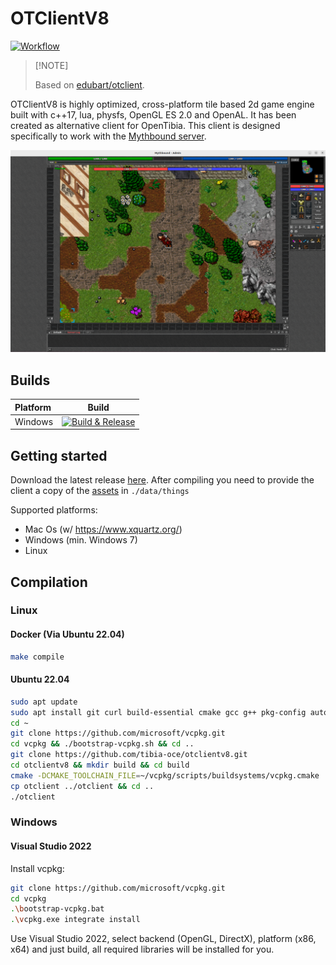 # OTClientV8
[![Workflow](https://github.com/tibia-oce/migrate/actions/workflows/build-release.yaml/badge.svg)](https://github.com/tibia-oce/migrate/actions/workflows/build-release.yaml)

> \[!NOTE]
>
>Based on [edubart/otclient](https://github.com/edubart/otclient).

OTClientV8 is highly optimized, cross-platform tile based 2d game engine built with c++17, lua, physfs, OpenGL ES 2.0 and OpenAL. It has been created as alternative client for OpenTibia. This client is designed specifically to work with the [Mythbound server](https://github.com/tibia-oce/server).

![client](/docs/images/client.png)

## Builds
| Platform       | Build        |
| :------------- | :----------: |
| Windows        | [![Build & Release](https://github.com/tibia-oce/otclientv8/actions/workflows/build-release.yaml/badge.svg)](https://github.com/tibia-oce/otclientv8/actions/workflows/build-release.yaml) |


## Getting started

Download the latest release [here](https://github.com/tibia-oce/otclientv8/releases/latest).  After compiling you need to provide the client a copy of the [assets](https://github.com/tibia-oce/assets/tree/master/things/1098) in `./data/things`

Supported platforms:
- Mac Os (w/ https://www.xquartz.org/)
- Windows (min. Windows 7)
- Linux

## Compilation

### Linux

#### Docker (Via Ubuntu 22.04)

```sh
make compile
```

#### Ubuntu 22.04

```sh
sudo apt update
sudo apt install git curl build-essential cmake gcc g++ pkg-config autoconf libtool libglew-dev -y
cd ~
git clone https://github.com/microsoft/vcpkg.git
cd vcpkg && ./bootstrap-vcpkg.sh && cd ..
git clone https://github.com/tibia-oce/otclientv8.git
cd otclientv8 && mkdir build && cd build
cmake -DCMAKE_TOOLCHAIN_FILE=~/vcpkg/scripts/buildsystems/vcpkg.cmake .. && make -j$(nproc)
cp otclient ../otclient && cd ..
./otclient
```

### Windows

#### Visual Studio 2022

Install vcpkg:

```sh
git clone https://github.com/microsoft/vcpkg.git
cd vcpkg
.\bootstrap-vcpkg.bat
.\vcpkg.exe integrate install
```

Use Visual Studio 2022, select backend (OpenGL, DirectX), platform (x86, x64) and just build, all required libraries will be installed for you.
